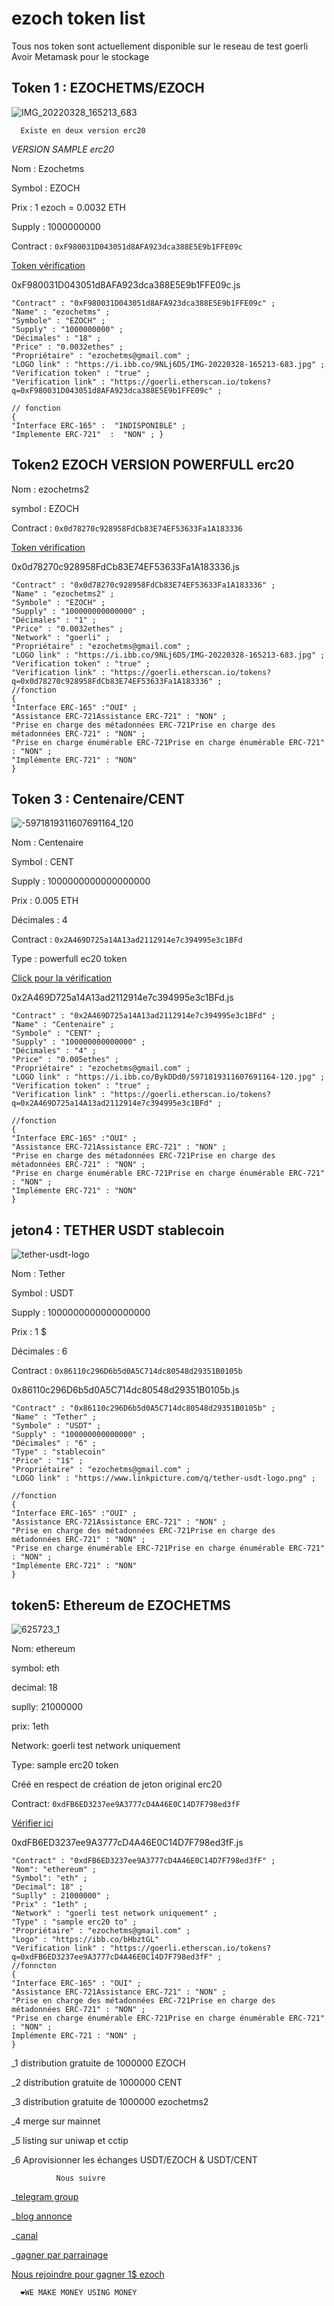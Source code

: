 # ezoch token list

Tous nos token sont actuellement disponible sur le reseau de test goerli 
Avoir Metamask pour le stockage

## Token 1 : EZOCHETMS/EZOCH

![IMG_20220328_165213_683](https://user-images.githubusercontent.com/104262940/200367971-658068fc-a80d-4960-8e69-1815b7d7c506.jpg)

      Existe en deux version erc20 

*VERSION SAMPLE erc20*

Nom : Ezochetms

Symbol : EZOCH

Prix : 1 ezoch = 0.0032 ETH

Supply : 1000000000
     
Contract : `0xF980031D043051d8AFA923dca388E5E9b1FFE09c`

   [Token vérification](https://goerli.etherscan.io/tokens?q=0xF980031D043051d8AFA923dca388E5E9b1FFE09c)  

0xF980031D043051d8AFA923dca388E5E9b1FFE09c.js
```
"Contract" : "0xF980031D043051d8AFA923dca388E5E9b1FFE09c" ;
"Name" : "ezochetms" ;
"Symbole" : "EZOCH" ;
"Supply" : "1000000000" ;
"Décimales" : "18" ;
"Price" : "0.0032ethes" ;
"Propriétaire" : "ezochetms@gmail.com" ;
"LOGO link" : "https://i.ibb.co/9NLj6D5/IMG-20220328-165213-683.jpg" ;
"Verification token" : "true" ;
"Verification link" : "https://goerli.etherscan.io/tokens?q=0xF980031D043051d8AFA923dca388E5E9b1FFE09c" ;

// fonction
{
"Interface ERC-165" :  "INDISPONIBLE" ;
"Implemente ERC-721"  :  "NON" ; }

```

## Token2 EZOCH VERSION POWERFULL erc20

Nom : ezochetms2

symbol : EZOCH 

Contract : `0x0d78270c928958FdCb83E74EF53633Fa1A183336`

  [Token vérification](https://goerli.etherscan.io/tokens?q=0x0d78270c928958FdCb83E74EF53633Fa1A183336) 

0x0d78270c928958FdCb83E74EF53633Fa1A183336.js
```
"Contract" : "0x0d78270c928958FdCb83E74EF53633Fa1A183336" ;
"Name" : "ezochetms2" ;
"Symbole" : "EZOCH" ;
"Supply" : "100000000000000" ;
"Décimales" : "1" ;
"Price" : "0.0032ethes" ;
"Network" : "goerli" ;
"Propriétaire" : "ezochetms@gmail.com" ;
"LOGO link" : "https://i.ibb.co/9NLj6D5/IMG-20220328-165213-683.jpg" ;
"Verification token" : "true" ;
"Verification link" : "https://goerli.etherscan.io/tokens?q=0x0d78270c928958FdCb83E74EF53633Fa1A183336" ;
//fonction
{
"Interface ERC-165" :"OUI" ;
"Assistance ERC-721Assistance ERC-721" : "NON" ;
"Prise en charge des métadonnées ERC-721Prise en charge des métadonnées ERC-721" : "NON" ;
"Prise en charge énumérable ERC-721Prise en charge énumérable ERC-721" : "NON" ;
"Implémente ERC-721" : "NON"
}

````

## Token 3 : Centenaire/CENT
![-5971819311607691164_120](https://user-images.githubusercontent.com/104262940/200391825-fd148209-b184-4cf8-81de-6fd262698742.jpg)


Nom : Centenaire

Symbol : CENT

Supply : 1000000000000000000

Prix : 0.005 ETH

Décimales : 4

Contract : `0x2A469D725a14A13ad2112914e7c394995e3c1BFd`

Type : powerfull ec20 token

[Click pour la vérification](https://goerli.etherscan.io/tokens?q=0x2A469D725a14A13ad2112914e7c394995e3c1BFd)

0x2A469D725a14A13ad2112914e7c394995e3c1BFd.js
```
"Contract" : "0x2A469D725a14A13ad2112914e7c394995e3c1BFd" ;
"Name" : "Centenaire" ;
"Symbole" : "CENT" ;
"Supply" : "100000000000000" ;
"Décimales" : "4" ;
"Price" : "0.005ethes" ;
"Propriétaire" : "ezochetms@gmail.com" ;
"LOGO link" : "https://i.ibb.co/BykDDd0/5971819311607691164-120.jpg" ;
"Verification token" : "true" ;
"Verification link" : "https://goerli.etherscan.io/tokens?q=0x2A469D725a14A13ad2112914e7c394995e3c1BFd" ;

//fonction
{
"Interface ERC-165" :"OUI" ;
"Assistance ERC-721Assistance ERC-721" : "NON" ;
"Prise en charge des métadonnées ERC-721Prise en charge des métadonnées ERC-721" : "NON" ;
"Prise en charge énumérable ERC-721Prise en charge énumérable ERC-721" : "NON" ;
"Implémente ERC-721" : "NON"
}
```

## jeton4 : TETHER USDT stablecoin
![tether-usdt-logo](https://user-images.githubusercontent.com/104262940/200396152-2792602d-83be-4d60-9b1d-c72b37e8a43f.png)

Nom : Tether

Symbol : USDT

Supply : 1000000000000000000

Prix : 1 $

Décimales : 6

Contract : `0x86110c296D6b5d0A5C714dc80548d29351B0105b`


0x86110c296D6b5d0A5C714dc80548d29351B0105b.js
```
"Contract" : "0x86110c296D6b5d0A5C714dc80548d29351B0105b" ;
"Name" : "Tether" ;
"Symbole" : "USDT" ;
"Supply" : "100000000000000" ;
"Décimales" : "6" ;
"Type" : "stablecoin"
"Price" : "1$" ;
"Propriétaire" : "ezochetms@gmail.com" ;
"LOGO link" : "https://www.linkpicture.com/q/tether-usdt-logo.png" ;

//fonction
{
"Interface ERC-165" :"OUI" ;
"Assistance ERC-721Assistance ERC-721" : "NON" ;
"Prise en charge des métadonnées ERC-721Prise en charge des métadonnées ERC-721" : "NON" ;
"Prise en charge énumérable ERC-721Prise en charge énumérable ERC-721" : "NON" ;
"Implémente ERC-721" : "NON"
}
```
## token5: Ethereum de EZOCHETMS
![625723_1](https://user-images.githubusercontent.com/104262940/200846867-5bdef861-e4ff-42b2-bf94-9141672945a8.jpg)


Nom: ethereum

symbol: eth

decimal: 18

suplly: 21000000

prix: 1eth

Network: goerli test network uniquement

Type: sample erc20 token

Créé en respect de création de jeton original erc20

Contract: `0xdFB6ED3237ee9A3777cD4A46E0C14D7F798ed3fF`

[Vérifier ici](https://goerli.etherscan.io/tokens?q=0xdFB6ED3237ee9A3777cD4A46E0C14D7F798ed3fF)


0xdFB6ED3237ee9A3777cD4A46E0C14D7F798ed3fF.js
```
"Contract" : "0xdFB6ED3237ee9A3777cD4A46E0C14D7F798ed3fF" ;
"Nom": "ethereum" ;
"Symbol": "eth" ;
"Decimal": 18" ;
"Suplly" : 21000000" ;
"Prix" : "1eth" ;
"Network" : "goerli test network uniquement" ;
"Type" : "sample erc20 to" ;
"Propriétaire" : "ezochetms@gmail.com" ;
"Logo" : "https://ibb.co/bHbztGL"
"Verification link" : "https://goerli.etherscan.io/tokens?q=0xdFB6ED3237ee9A3777cD4A46E0C14D7F798ed3fF" ;
//fonncton
{
"Interface ERC-165" : "OUI" ;
"Assistance ERC-721Assistance ERC-721" : "NON" ;
"Prise en charge des métadonnées ERC-721Prise en charge des métadonnées ERC-721" : "NON" ;
"Prise en charge énumérable ERC-721Prise en charge énumérable ERC-721" : "NON" ;
Implémente ERC-721 : "NON" ;
}
```

_1 distribution gratuite de 1000000 EZOCH
 
_2 distribution gratuite de 1000000 CENT
 
_3 distribution gratuite de 1000000 ezochetms2

_4 merge sur mainnet

_5 listing sur uniwap et cctip

_6 Aprovisionner les échanges USDT/EZOCH & USDT/CENT
 
              Nous suivre

_[telegram group](https://t.me/ezoch_ETHerc20)

_[blog annonce](https://www.publish0x.com/ezoch/ezochetms-tokenerc20-xqenkng/?a=GRb4xO1kbB)

_[canal](https://t.me/ezochmarket)

_[gagner par parrainage](https://t.me/Ezoch_bot?start=r09372775470)

[Nous rejoindre pour gagner 1$ ezoch](https://t.me/ezoch_ETHerc20)

      ❤WE MAKE MONEY USING MONEY

